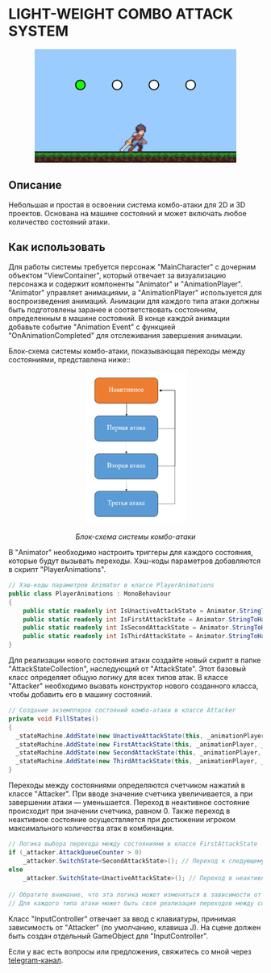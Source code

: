 # LIGHT-WEIGHT COMBO ATTACK SYSTEM

<div align="center">
    <img src=".github/combo_preview.gif" alt="Combo attack demo" width="400" />
</div>

## Описание
Небольшая и простая в освоении система комбо-атаки для 2D и 3D проектов. Основана на машине состояний и может включать любое количество состояний атаки.

## Как использовать
Для работы системы требуется персонаж "MainCharacter" с дочерним объектом "ViewContainer", который отвечает за визуализацию персонажа и содержит компоненты "Animator" и "AnimationPlayer". "Animator" управляет анимациями, а "AnimationPlayer" используется для воспроизведения анимаций. Анимации для каждого типа атаки должны быть подготовлены заранее и соответствовать состояниям, определенным в машине состояний. В конце каждой анимации добавьте событие "Animation Event" с функцией "OnAnimationCompleted" для отслеживания завершения анимации.

Блок-схема системы комбо-атаки, показывающая переходы между состояниями, представлена ниже::

<div align="center">
    <img src=".github/block_diagram.png" alt="Combo-attack block diagram" width="200" />
      <p><em>Блок-схема системы комбо-атаки</em></p>
</div>

В "Animator" необходимо настроить триггеры для каждого состояния, которые будут вызывать переходы. Хэш-коды параметров добавляются в скрипт "PlayerAnimations".

```csharp
// Хэш-коды параметров Animator в классе PlayerAnimations
public class PlayerAnimations : MonoBehaviour
{
    public static readonly int IsUnactiveAttackState = Animator.StringToHash(nameof(IsUnactiveAttackState));
    public static readonly int IsFirstAttackState = Animator.StringToHash(nameof(IsFirstAttackState));
    public static readonly int IsSecondAttackState = Animator.StringToHash(nameof(IsSecondAttackState));
    public static readonly int IsThirdAttackState = Animator.StringToHash(nameof(IsThirdAttackState));
}
```

Для реализации нового состояния атаки создайте новый скрипт в папке "AttackStateCollection", наследующий от "AttackState". Этот базовый класс определяет общую логику для всех типов атак. В классе "Attacker" необходимо вызвать конструктор нового созданного класса, чтобы добавить его в машину состояний.

```csharp
// Создание экземпляров состояний комбо-атаки в классе Attacker
private void FillStates()
{
  _stateMachine.AddState(new UnactiveAttackState(this, _animationPlayer));
  _stateMachine.AddState(new FirstAttackState(this, _animationPlayer, _timer));
  _stateMachine.AddState(new SecondAttackState(this, _animationPlayer, _timer));
  _stateMachine.AddState(new ThirdAttackState(this, _animationPlayer, _timer));
}
```

Переходы между состояниями определяются счетчиком нажатий в классе "Attacker". При вводе значение счетчика увеличивается, а при завершении атаки — уменьшается. Переход в неактивное состояние происходит при значении счетчика, равном 0. Также переход в неактивное состояние осуществляется при достижении игроком максимального количества атак в комбинации.

```csharp
// Логика выбора перехода между состояниями в классе FirstAttackState
if (_attacker.AttackQueueCounter > 0)
    _attacker.SwitchState<SecondAttackState>(); // Переход к следующему состоянию атаки
else
    _attacker.SwitchState<UnactiveAttackState>(); // Переход в неактивное состояние

// Обратите внимание, что эта логика может изменяться в зависимости от типа атаки.
// Для каждого типа атаки может быть своя реализация переходов между состояниями.
```

Класс "InputController" отвечает за ввод с клавиатуры, принимая зависимость от "Attacker" (по умолчанию, клавиша J). На сцене должен быть создан отдельный GameObject для "InputController".

Если у вас есть вопросы или предложения, свяжитесь со мной через [telegram-канал](https://t.me/de_mock).
